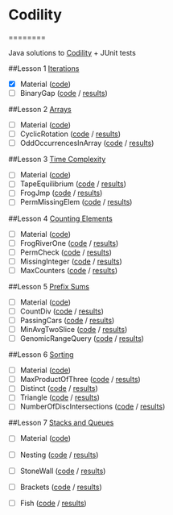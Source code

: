 # Codility
========

Java solutions to [Codility](https://codility.com/programmers/lessons/) + JUnit tests

##Lesson 1 [Iterations](https://codility.com/programmers/lessons/18)
- [x] Material ([code](#))
- [ ] BinaryGap ([code](#) / [results](#))

##Lesson 2 [Arrays](https://codility.com/programmers/lessons/17)
- [ ] Material ([code](#))
- [ ] CyclicRotation ([code](#) / [results](#))
- [ ] OddOccurrencesInArray ([code](#) / [results](#))

##Lesson 3 [Time Complexity](https://codility.com/programmers/lessons/1)
- [ ] Material ([code](#))
- [ ] TapeEquilibrium ([code](#) / [results](#))
- [ ] FrogJmp ([code](#) / [results](#))
- [ ] PermMissingElem ([code](#) / [results](#))

##Lesson 4 [Counting Elements](https://codility.com/programmers/lessons/2)
- [ ] Material ([code](#))
- [ ] FrogRiverOne ([code](#) / [results](#))
- [ ] PermCheck ([code](#) / [results](#))
- [ ] MissingInteger ([code](#) / [results](#))
- [ ] MaxCounters ([code](#) / [results](#))

##Lesson 5 [Prefix Sums](https://codility.com/programmers/lessons/3)
- [ ] Material ([code](#))
- [ ] CountDiv ([code](#) / [results](#))
- [ ] PassingCars ([code](#) / [results](#))
- [ ] MinAvgTwoSlice ([code](#) / [results](#))
- [ ] GenomicRangeQuery ([code](#) / [results](#))

##Lesson 6 [Sorting](https://codility.com/programmers/lessons/4)
- [ ] Material ([code](#))
- [ ] MaxProductOfThree ([code](#) / [results](#))
- [ ] Distinct ([code](#) / [results](#))
- [ ] Triangle ([code](#) / [results](#))
- [ ] NumberOfDiscIntersections ([code](#) / [results](#))

##Lesson 7 [Stacks and Queues](https://codility.com/programmers/lessons/5)
- [ ] Material ([code](#))
- [ ] Nesting ([code](#) / [results](#))
- [ ] StoneWall ([code](#) / [results](#))
- [ ] Brackets ([code](#) / [results](#))
- [ ] Fish ([code](#) / [results](#))

